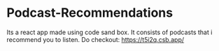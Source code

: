 # Podcast-Recommendations

Its a react app made using code sand box.
It consists of podcasts that i recommend you to listen.
Do checkout: https://t5i2q.csb.app/
